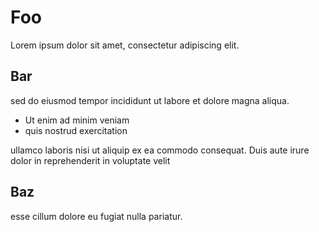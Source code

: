 # Foo

Lorem ipsum dolor sit amet, consectetur adipiscing elit.

## Bar

sed do eiusmod tempor incididunt ut labore et dolore magna
aliqua.

- Ut enim ad minim veniam
- quis nostrud exercitation

<!-- END_TF_DOCS -->
ullamco laboris nisi ut aliquip ex ea commodo consequat.
Duis aute irure dolor in reprehenderit in voluptate velit
<!-- BEGIN_TF_DOCS -->

## Baz

esse cillum dolore eu fugiat nulla pariatur.
